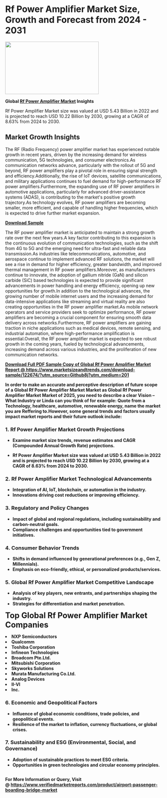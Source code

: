 <H1>Rf Power Amplifier Market Size, Growth and Forecast from 2024 - 2031</H1><img class="aligncenter size-medium wp-image-584254" src="https://thirdeyenews.in/wp-content/uploads/2024/09/Global-Market-Research-300x168.jpeg" alt="" width="300" height="168" /><p><strong>Global&nbsp;<a href="https://www.marketsizeandtrends.com/download-sample/122674/?utm_source=Github8j?utm_medium=201">Rf Power Amplifier Market</a> Insights</strong></p><p>Rf Power Amplifier Market size was valued at USD 5.43 Billion in 2022 and is projected to reach USD 10.22 Billion by 2030, growing at a CAGR of 8.63% from 2024 to 2030.</p><p><h2>Market Growth Insights</h2> <p>The RF (Radio Frequency) power amplifier market has experienced notable growth in recent years, driven by the increasing demand for wireless communication, 5G technologies, and consumer electronics.As communication networks advance, particularly with the rollout of 5G and beyond, RF power amplifiers play a pivotal role in ensuring signal strength and efficiency.Additionally, the rise of IoT devices, satellite communications, and military applications continues to fuel demand for high-performance RF power amplifiers.Furthermore, the expanding use of RF power amplifiers in automotive applications, particularly for advanced driver-assistance systems (ADAS), is contributing to the market's positive growth trajectory.As technology evolves, RF power amplifiers are becoming smaller, more efficient, and capable of handling higher frequencies, which is expected to drive further market expansion.</p> <p><strong><a href="#">Download Sample</a></strong></p> <p>The RF power amplifier market is anticipated to maintain a strong growth rate over the next few years.A key factor contributing to this expansion is the continuous evolution of communication technologies, such as the shift from 4G to 5G and the emerging need for ultra-fast and reliable data transmission.As industries like telecommunications, automotive, and aerospace continue to implement advanced RF solutions, the market will see a rise in demand for higher efficiency, greater bandwidth, and improved thermal management in RF power amplifiers.Moreover, as manufacturers continue to innovate, the adoption of gallium nitride (GaN) and silicon carbide (SiC) based technologies is expected to provide significant advancements in power handling and energy efficiency, opening up new opportunities for growth.In addition to the technological advances, the growing number of mobile internet users and the increasing demand for data-intensive applications like streaming and virtual reality are also creating opportunities in the RF power amplifier market.As mobile network operators and service providers seek to optimize performance, RF power amplifiers are becoming a crucial component for ensuring smooth data delivery across networks.Furthermore, RF power amplifiers are gaining traction in niche applications such as medical devices, remote sensing, and industrial automation, where high-performance amplification is essential.Overall, the RF power amplifier market is expected to see robust growth in the coming years, fueled by technological advancements, increasing demand across various industries, and the proliferation of new communication networks.<p><strong><a href="#"></p><p><span class=""><strong>Download Full PDF Sample Copy of Global Rf Power Amplifier Market Report</strong> @ <a href="https://www.marketsizeandtrends.com/download-sample/122674/?utm_source=Github8j?utm_medium=201" target="_blank">https://www.marketsizeandtrends.com/download-sample/122674/?utm_source=Github8j?utm_medium=201</a></span></p><p>In order to make an accurate and perceptive description of future scope of a Global&nbsp;Rf Power Amplifier Market Market as Global&nbsp;Rf Power Amplifier Market Market of 2025, you need to describe a clear Vision &ndash; What Industry or Linda can you think of for example: Quote from a Technology, healthcare, automotive, renewable energy, name the market you are Reffering to.However, some general trends and factors usually impact market reports and their future outlook include:</p><h3>1.&nbsp;<strong>Rf Power Amplifier Market Growth Projections</strong></h3><ul><li>Examine market size trends, revenue estimates and CAGR (Compounded Annual Growth Rate) projections.</li><li><p>Rf Power Amplifier Market size was valued at USD 5.43 Billion in 2022 and is projected to reach USD 10.22 Billion by 2030, growing at a CAGR of 8.63% from 2024 to 2030.</p></li></ul><h3>2.&nbsp;<strong>Rf Power Amplifier Market Technological Advancements</strong></h3><ul><li>Integration of AI, IoT, blockchain, or automation in the industry.</li><li>Innovations driving cost reductions or improving efficiency.</li></ul><h3>3.&nbsp;<strong>Regulatory and Policy Changes</strong></h3><ul><li>Impact of global and regional regulations, including sustainability and carbon-neutral goals.</li><li>Compliance challenges and opportunities tied to government initiatives.</li></ul><h3>4.&nbsp;<strong>Consumer Behavior Trends</strong></h3><ul><li>Shifts in demand influenced by generational preferences (e.g., Gen Z, Millennials).</li><li>Emphasis on eco-friendly, ethical, or personalized products/services.</li></ul><h3>5.&nbsp;<strong>Global Rf Power Amplifier Market Competitive Landscape</strong></h3><ul><li>Analysis of key players, new entrants, and partnerships shaping the industry.</li><li>Strategies for differentiation and market penetration.</li></ul><p data-pm-slice="1 1 []"><span style="color: inherit; font-family: inherit; font-size: 25px;">Top Global Rf Power Amplifier Market Companies</span></p><div class="" data-test-id=""><p><li>NXP Semiconductors</li><li> Qualcomm</li><li> Toshiba Corporation</li><li> Infineon Technologies</li><li> Broadcom Pte.Ltd.</li><li> Mitsubishi Corporation</li><li> Skyworks Solutions</li><li> Murata Manufacturing Co.Ltd.</li><li> Analog Devices</li><li> II-VI</li><li> Inc.</li></p></div><h3>6.&nbsp;<strong>Economic and Geopolitical Factors</strong></h3><ul><li>Influence of global economic conditions, trade policies, and geopolitical events.</li><li>Resilience of the market to inflation, currency fluctuations, or global crises.</li></ul><h3>7.&nbsp;<strong>Sustainability and ESG (Environmental, Social, and Governance)</strong></h3><ul><li>Adoption of sustainable practices to meet ESG criteria.</li><li>Opportunities in green technologies and circular economy principles.</li></ul><h2><strong style="font-size: 14px;">For More Information or Query, Visit @&nbsp;</strong><a style="background-color: #ffffff; font-size: 14px;" href="https://www.marketsizeandtrends.com/report/rf-power-amplifier-market/" target="_blank">https://www.verifiedmarketreports.com/product/airport-passenger-boarding-bridge-market</a></h2>